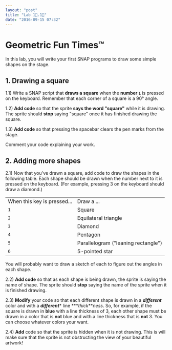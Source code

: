```yaml
---
layout: "post"
title: "Lab 1⃣.1⃣"
date: "2016-09-15 07:32"
---
```


# Geometric Fun Times™

In this lab, you will write your first SNAP programs to draw some simple shapes on the stage.

## 1. Drawing a square

1.1) Write a SNAP script that **draws a square** when the **number `1`** is pressed on the keyboard. Remember that each corner of a square is a 90° angle.

1.2) **Add code** so that the sprite **says the word "square"** while it is drawing. The sprite should **stop** saying "square" once it has finished drawing the square.

1.3) **Add code** so that pressing the spacebar clears the pen marks from the stage.

Comment your code explaining your work.

## 2. Adding more shapes

2.1) Now that you've drawn a square, add code to draw the shapes in the following table. Each shape should be drawn when the number next to it is pressed on the keyboard. (For example, pressing 3 on the keyboard should draw a diamond.)

<table>
  <tr>
    <td>When this key is pressed...</td>
    <td>Draw a ...</td>
  </tr>
  <tr>
    <td><code>1</code></td>
    <td>Square</td>
  </tr>
  <tr>
    <td><code>2</code></td>
    <td>Equilateral triangle</td>
  </tr>
  <tr>
    <td><code>3</code></td>
    <td>Diamond</td>
  </tr>
  <tr>
    <td><code>4</code></td>
    <td>Pentagon</td>
  </tr>
  <tr>
    <td><code>5</code></td>
    <td>Parallelogram ("leaning rectangle")</td>
  </tr>
  <tr>
    <td><code>6</code> </td>
    <td>5-pointed star</td>
  </tr>
</table>


You will probably want to draw a sketch of each to figure out the angles in each shape.

2.2) **Add code** so that as each shape is being drawn, the sprite is saying the name of shape. The sprite should **stop** saying the name of the sprite when it is finished drawing.

2.3) **Modify** your code so that each different shape is drawn in a **_different_** color and with a **_different_*** line ***_thick_***ness*. So, for example, if the square is drawn in **blue** with a line thickness of 3, each other shape must be drawn in a color that is **not** blue and with a line thickness that is **not** 3. You can choose whatever colors your want.

2.4) **Add** code so that the sprite is hidden when it is not drawing. This is will make sure that the sprite is not obstructing the view of your beautiful artwork!
